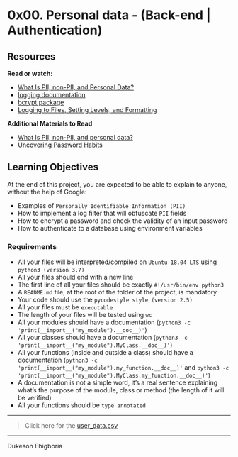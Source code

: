 # 0x00. Personal data - (Back-end | Authentication)

## Resources

**Read or watch:**

- <a href="https://piwik.pro/blog/what-is-pii-personal-data/" target="_blank">What Is PII, non-PII, and Personal Data?</a>
- <a href="https://docs.python.org/3/library/logging.html" target="_blank">logging documentation</a>
- <a href="https://github.com/pyca/bcrypt/" target="_blank">bcrypt package</a>
- <a href="https://www.youtube.com/watch?v=-ARI4Cz-awo" target="_blank">Logging to Files, Setting Levels, and Formatting</a>

**Additional Materials to Read**

- <a href="https://piwik.pro/blog/what-is-pii-personal-data/" target="_blank">What Is PII, non-PII, and personal data?</a>
- <a href="https://www.digitalguardian.com/blog/uncovering-password-habits-are-users-password-security-habits-improving-infographic" target="_blank">Uncovering Password Habits</a>

## Learning Objectives

At the end of this project, you are expected to be able to explain to anyone, without the help of Google:

- Examples of `Personally Identifiable Information (PII)`
- How to implement a log filter that will obfuscate `PII` fields
- How to encrypt a password and check the validity of an input password
- How to authenticate to a database using environment variables

### Requirements

- All your files will be interpreted/compiled on `Ubuntu 18.04 LTS` using `python3 (version 3.7)`
- All your files should end with a new line
- The first line of all your files should be exactly `#!/usr/bin/env python3`
- A `README.md` file, at the root of the folder of the project, is mandatory
- Your code should use the `pycodestyle style (version 2.5)`
- All your files must be `executable`
- The length of your files will be tested using `wc`
- All your modules should have a documentation (`python3 -c 'print(__import__("my_module").__doc__)'`)
- All your classes should have a documentation (`python3 -c 'print(__import__("my_module").MyClass.__doc__)'`)
- All your functions (inside and outside a class) should have a documentation (`python3 -c 'print(__import__("my_module").my_function.__doc__)'` and `python3 -c 'print(__import__("my_module").MyClass.my_function.__doc__)'`)
- A documentation is not a simple word, it’s a real sentence explaining what’s the purpose of the module, class or method (the length of it will be verified)
- All your functions should be `type annotated`

---

> Click here for the <a href="https://s3.amazonaws.com/alx-intranet.hbtn.io/uploads/misc/2019/11/a2e00974ce6b41460425.csv?X-Amz-Algorithm=AWS4-HMAC-SHA256&X-Amz-Credential=AKIARDDGGGOUSBVO6H7D%2F20240411%2Fus-east-1%2Fs3%2Faws4_request&X-Amz-Date=20240411T072514Z&X-Amz-Expires=86400&X-Amz-SignedHeaders=host&X-Amz-Signature=bbc4d268790af689dff7f3a39838bc39cef8dbc3962ca7708add30c2b5dae190">user_data.csv</a>

---

Dukeson Ehigboria
